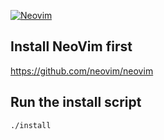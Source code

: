 [![Neovim](https://raw.githubusercontent.com/neovim/neovim.github.io/master/logos/neovim-logo-600x173.png)](https://neovim.io)

Install NeoVim first
--------------------
https://github.com/neovim/neovim

Run the install script
--------------
```
./install
```

